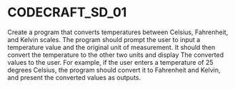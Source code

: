 # CODECRAFT_SD_01


Create a program that converts
temperatures between Celsius,
Fahrenheit, and Kelvin scales. The
program should prompt the user to
input a temperature value and the
original unit of measurement. It
should then convert the
temperature to the other two units
and display The converted values to
the user. For example, if the user
enters a temperature of 25 degrees
Celsius, the program should
convert it to Fahrenheit and Kelvin,
and present the converted values as outputs.


